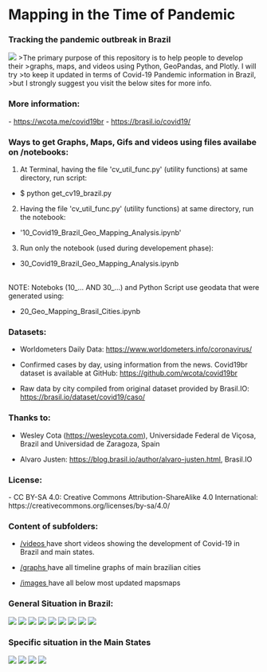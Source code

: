 <h1>Mapping in the Time of Pandemic</h1>
<h3> Tracking the pandemic outbreak in Brazil</h3>
<img src="images/Portada_1.png">
>The primary purpose of this repository is to help people to develop their 
>graphs, maps, and videos using Python, GeoPandas, and Plotly. I will try 
>to keep it updated in terms of Covid-19 Pandemic information in Brazil, 
>but I strongly suggest you visit the below sites for more info.
<h3>More information: </h3>
- <a href="https://wcota.me/covid19br">https://wcota.me/covid19br</a>
- <a href="https://brasil.io/covid19/">https://brasil.io/covid19/</a>

<h3>Ways to get Graphs, Maps, Gifs and videos using files availabe on /notebooks:</h3>

1. At Terminal, having the file 'cv_util_func.py' (utility functions) at same directory, run script:

- $ python get_cv19_brazil.py

2. Having the file 'cv_util_func.py' (utility functions) at same directory, run the notebook:

- '10_Covid19_Brazil_Geo_Mapping_Analysis.ipynb'

3. Run only the notebook (used during developement phase):

- 30_Covid19_Brazil_Geo_Mapping_Analysis.ipynb

<br>
NOTE: Noteboks (10_... AND 30_...) and Python Script use geodata that were generated using:

- 20_Geo_Mapping_Brasil_Cities.ipynb

<h3>Datasets:</h3>

- Worldometers Daily Data: https://www.worldometers.info/coronavirus/

- Confirmed cases by day, using information from the news. Covid19br dataset is available at GitHub: https://github.com/wcota/covid19br

- Raw data by city compiled from original dataset provided by Brasil.IO: https://brasil.io/dataset/covid19/caso/

<h3>Thanks to: </h3>

- Wesley Cota (https://wesleycota.com), Universidade Federal de Viçosa, Brazil and Universidad de Zaragoza, Spain 

- Alvaro Justen: https://blog.brasil.io/author/alvaro-justen.html, Brasil.IO

<h3>License: </h3> 
- CC BY-SA 4.0: Creative Commons Attribution-ShareAlike 4.0 International: https://creativecommons.org/licenses/by-sa/4.0/



<h3>Content of subfolders:</h3>

- <a href="https://github.com/Mjrovai/Mapping_Covid-19_Brazil/tree/master/videos"> /videos </a> have short videos showing the development of Covid-19 in Brazil and main states.

- <a href="https://github.com/Mjrovai/Mapping_Covid-19_Brazil/tree/master/graphs"> /graphs </a> have all timeline graphs of main brazilian cities

- <a href="https://github.com/Mjrovai/Mapping_Covid-19_Brazil/tree/master/images"> /images </a> have all below most updated mapsmaps 

<h3>General Situation in Brazil:</h3> 

<img src="graphs/cv19_TOTAL_linear_CV_Evolution_Graph_updated.png"/>
<img src="graphs/cv19_TOTAL_log_CV_Evolution_Graph_updated.png"/>
<img src="graphs/cv19_TOTAL_linear_CV_Mov_ave_deaths_last_week_Evolution_Graph_updated.png"/>
<img src="images/!cv19_BR_CV_totalCases_last_updated.png"/>
<img src="images/!cv19_BR_CV_deaths_last_updated.png"/>
<img src="images/!cv19_BR_CV_CFR%5B%25%5D_last_updated.png"/>
<img src="images/!cv19_BR_CV_TotalCases_per_1M_pop_last_updated.png"/>
<img src="images/!cv19_BR_CV_Deaths_per_1M_pop_last_updated.png"/>
<img src="images/!cv19_BR_last_updated.png"/>
<h3>Specific situation in the Main States</H3>
<img src="images/!cv19_SP_last_updated.png"/>
<img src="images/!cv19_RJ_last_updated.png"/>
<img src="images/!cv19_MG_last_updated.png"/>
<img src="images/!cv19_CE_last_updated.png"/>
<br>
